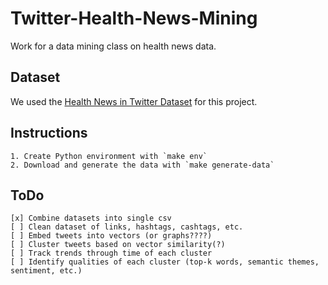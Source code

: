 # Twitter-Health-News-Mining
Work for a data mining class on health news data.

## Dataset
We used the [Health News in Twitter Dataset](https://archive.ics.uci.edu/ml/datasets/Health+News+in+Twitter) for this project.

## Instructions

	1. Create Python environment with `make env`
	2. Download and generate the data with `make generate-data`

## ToDo

	[x] Combine datasets into single csv
	[ ] Clean dataset of links, hashtags, cashtags, etc.
	[ ] Embed tweets into vectors (or graphs????)
	[ ] Cluster tweets based on vector similarity(?)
	[ ] Track trends through time of each cluster
	[ ] Identify qualities of each cluster (top-k words, semantic themes, sentiment, etc.)


